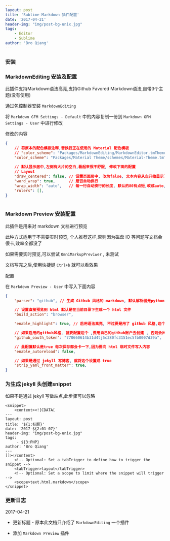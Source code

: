 ```yaml
---
layout: post
title: 'Sublime Markdown 插件配置'
date: '2017-04-21'
header-img: "img/post-bg-unix.jpg"
tags:
    - Editor
    - Sublime
author: 'Bro Qiang'
---
```


### 安装

### MarkdownEditing 安装及配置

此插件支持Markdown语法高亮,支持Github Favored Markdown语法,自带3个主题(没有使用)

通过包控制器安装 `MarkdownEditing`

将 `Markdown GFM Settings - Default` 中的内容复制一份到 `Markdown GFM Settings - User` 中进行修改

修改的内容

```json
{
    // 将原本的配色模板注释,替换我正在使用的 Material 配色模板
    // "color_scheme": "Packages/MarkdownEditing/MarkdownEditor.tmTheme",
    "color_scheme": "Packages/Material Theme/schemes/Material-Theme.tmTheme",
    
    // 默认显示居中,左侧有大片的空白,看起来很不舒服, 修改下面的配置
    // Layout
    "draw_centered": false, // 设置页面居中, 改为false, 文本内容从左开始显示了
    "word_wrap": true,      // 是否自动换行
    "wrap_width": "auto",   // 每一行自动换行的长度, 默认的80有点短,改成auto, 可以根据屏幕自适应
    "rulers": [],
}
    
```


### Markdown Preview 安装配置

此插件是用来对 markdown 文档进行预览

此种方式适用于不需要实时预览, 个人推荐这样,否则因为磁盘 IO 等问题写文档会很卡,效率全都没了

如果需要实时预览,可以尝试 `OmniMarkupPreviwer` , 未测试

文档写完之后,使用快捷键 `Ctrl+b` 就可以看效果

配置 

在 `Markdown Preview - User` 中写入下面内容

```json
{
    "parser": "github", // 生成 Github 风格的 markdown, 默认解析器是python-markdown解析器

    // 设置直接预览到 html 默认是在当前目录下生成一个 html 文件
    "build_action": "browser", 

    "enable_highlight": true, // 启用语法高亮, 不过要是用了 github 风格,这个就不会生效了, 默认就已经高亮

    // 如果启用的github风格, 就要配置这个 ,要用自己的github账户去创建 , 否则会出错
    "github_oauth_token": "770660614b31d4tj5c380fc3151ec5fb0007d39a", 

    // 此配置默认是true 每次保存都会卡一下,因为要向 html 临时文件写入内容
    "enable_autoreload": false,

    // 如果是通过 jekyll 写博客, 就将这个设置成 true
    "strip_yaml_front_matter": true,
}
```


### 为生成 jekyll 头创建snippet

如果不是通过 jekyll 写做站点,此步骤可以忽略

```
<snippet>
    <content><![CDATA[
---
layout: post
title: '${1:标题}'
date: '2017-${2:01-07}'
header-img: "img/post-bg-unix.jpg"
tags:
     - ${3:PHP}
author: 'Bro Qiang'
---
]]></content>
    <!-- Optional: Set a tabTrigger to define how to trigger the snippet -->
    <tabTrigger>layout</tabTrigger>
    <!-- Optional: Set a scope to limit where the snippet will trigger -->
    <scope>text.html.markdown</scope>
</snippet>
```


### 更新日志

2017-04-21

- 更新标题 - 原本此文档只介绍了 `MarkdownEditing` 一个插件

- 添加 `Markdown Preview` 插件